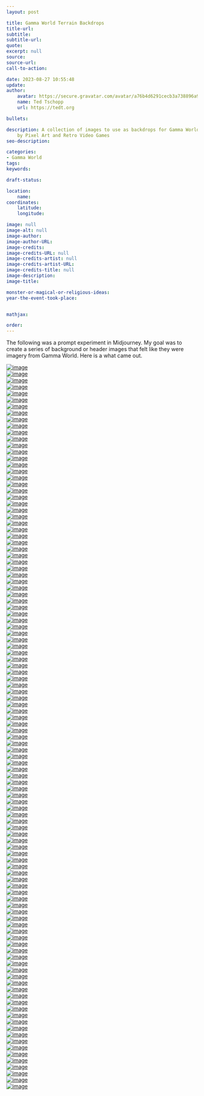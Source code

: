 ```yaml
---
layout: post

title: Gamma World Terrain Backdrops
title-url:
subtitle:
subtitle-url:
quote:
excerpt: null
source:
source-url:
call-to-action:

date: 2023-08-27 10:55:48
update:
author:
    avatar: https://secure.gravatar.com/avatar/a76b4d6291cecb3a738896a971bfb903?s=512&d=mp&r=g
    name: Ted Tschopp
    url: https://tedt.org

bullets:

description: A collection of images to use as backdrops for Gamma World, inspired
    by Pixel Art and Retro Video Games
seo-description:

categories:
- Gamma World
tags:
keywords:

draft-status:

location:
    name:
coordinates:
    latitude:
    longitude:

image: null
image-alt: null
image-author:
image-author-URL:
image-credits:
image-credits-URL: null
image-credits-artist: null
image-credits-artist-URL:
image-credits-title: null
image-description:
image-title:

monster-or-magical-or-religious-ideas:
year-the-event-took-place:


mathjax:

order:
---
```

The following was a prompt experiment in Midjourney.  My goal was to create a series of background or header images that felt like they were imagery from Gamma World.  Here is a what came out.


<div class="container">
    <div class="row">
        <div class="col-md-4 mt-3 col-lg-6">
            <a href="/img/Gamma-World/Backdrops/Artic-001.png"><img src="/img/Gamma-World/Backdrops/Artic-001.png" class="img-fluid" alt="image"></a>
        </div>
        <div class="col-md-4 mt-3 col-lg-6">
            <a href="/img/Gamma-World/Backdrops/Artic-002.png"><img src="/img/Gamma-World/Backdrops/Artic-002.png" class="img-fluid" alt="image"></a>
        </div>
        <div class="col-md-4 mt-3 col-lg-6">
            <a href="/img/Gamma-World/Backdrops/Artic-003.png"><img src="/img/Gamma-World/Backdrops/Artic-003.png" class="img-fluid" alt="image"></a>
        </div>
        <div class="col-md-4 mt-3 col-lg-6">
            <a href="/img/Gamma-World/Backdrops/Artic-004.png"><img src="/img/Gamma-World/Backdrops/Artic-004.png" class="img-fluid" alt="image"></a>
        </div>
        <div class="col-md-4 mt-3 col-lg-6">
            <a href="/img/Gamma-World/Backdrops/Beach-001.png"><img src="/img/Gamma-World/Backdrops/Beach-001.png" class="img-fluid" alt="image"></a>
        </div>
        <div class="col-md-4 mt-3 col-lg-6">
            <a href="/img/Gamma-World/Backdrops/Beach-002.png"><img src="/img/Gamma-World/Backdrops/Beach-002.png" class="img-fluid" alt="image"></a>
        </div>
        <div class="col-md-4 mt-3 col-lg-6">
            <a href="/img/Gamma-World/Backdrops/Beach-003.png"><img src="/img/Gamma-World/Backdrops/Beach-003.png" class="img-fluid" alt="image"></a>
        </div>
        <div class="col-md-4 mt-3 col-lg-6">
            <a href="/img/Gamma-World/Backdrops/Beach-004.png"><img src="/img/Gamma-World/Backdrops/Beach-004.png" class="img-fluid" alt="image"></a>
        </div>
        <div class="col-md-4 mt-3 col-lg-6">
            <a href="/img/Gamma-World/Backdrops/Beach-005.png"><img src="/img/Gamma-World/Backdrops/Beach-005.png" class="img-fluid" alt="image"></a>
        </div>
        <div class="col-md-4 mt-3 col-lg-6">
            <a href="/img/Gamma-World/Backdrops/Beach-006.png"><img src="/img/Gamma-World/Backdrops/Beach-006.png" class="img-fluid" alt="image"></a>
        </div>
        <div class="col-md-4 mt-3 col-lg-6">
            <a href="/img/Gamma-World/Backdrops/Beach-007.png"><img src="/img/Gamma-World/Backdrops/Beach-007.png" class="img-fluid" alt="image"></a>
        </div>
        <div class="col-md-4 mt-3 col-lg-6">
            <a href="/img/Gamma-World/Backdrops/Beach-008.png"><img src="/img/Gamma-World/Backdrops/Beach-008.png" class="img-fluid" alt="image"></a>
        </div>
        <div class="col-md-4 mt-3 col-lg-6">
            <a href="/img/Gamma-World/Backdrops/Canyon-001.png"><img src="/img/Gamma-World/Backdrops/Canyon-001.png" class="img-fluid" alt="image"></a>
        </div>
        <div class="col-md-4 mt-3 col-lg-6">
            <a href="/img/Gamma-World/Backdrops/Canyon-002.png"><img src="/img/Gamma-World/Backdrops/Canyon-002.png" class="img-fluid" alt="image"></a>
        </div>
        <div class="col-md-4 mt-3 col-lg-6">
            <a href="/img/Gamma-World/Backdrops/Canyon-003.png"><img src="/img/Gamma-World/Backdrops/Canyon-003.png" class="img-fluid" alt="image"></a>
        </div>
        <div class="col-md-4 mt-3 col-lg-6">
            <a href="/img/Gamma-World/Backdrops/Canyon-004.png"><img src="/img/Gamma-World/Backdrops/Canyon-004.png" class="img-fluid" alt="image"></a>
        </div>
        <div class="col-md-4 mt-3 col-lg-6">
            <a href="/img/Gamma-World/Backdrops/Flowerlands-001.png"><img src="/img/Gamma-World/Backdrops/Flowerlands-001.png" class="img-fluid" alt="image"></a>
        </div>
        <div class="col-md-4 mt-3 col-lg-6">
            <a href="/img/Gamma-World/Backdrops/Flowerlands-002.png"><img src="/img/Gamma-World/Backdrops/Flowerlands-002.png" class="img-fluid" alt="image"></a>
        </div>
        <div class="col-md-4 mt-3 col-lg-6">
            <a href="/img/Gamma-World/Backdrops/Flowerlands-003.png"><img src="/img/Gamma-World/Backdrops/Flowerlands-003.png" class="img-fluid" alt="image"></a>
        </div>
        <div class="col-md-4 mt-3 col-lg-6">
            <a href="/img/Gamma-World/Backdrops/Flowerlands-004.png"><img src="/img/Gamma-World/Backdrops/Flowerlands-004.png" class="img-fluid" alt="image"></a>
        </div>
        <div class="col-md-4 mt-3 col-lg-6">
            <a href="/img/Gamma-World/Backdrops/Flowerlands-005.png"><img src="/img/Gamma-World/Backdrops/Flowerlands-005.png" class="img-fluid" alt="image"></a>
        </div>
        <div class="col-md-4 mt-3 col-lg-6">
            <a href="/img/Gamma-World/Backdrops/Flowerlands-006.png"><img src="/img/Gamma-World/Backdrops/Flowerlands-006.png" class="img-fluid" alt="image"></a>
        </div>
        <div class="col-md-4 mt-3 col-lg-6">
            <a href="/img/Gamma-World/Backdrops/Flowerlands-007.png"><img src="/img/Gamma-World/Backdrops/Flowerlands-007.png" class="img-fluid" alt="image"></a>
        </div>
        <div class="col-md-4 mt-3 col-lg-6">
            <a href="/img/Gamma-World/Backdrops/Flowerlands-008.png"><img src="/img/Gamma-World/Backdrops/Flowerlands-008.png" class="img-fluid" alt="image"></a>
        </div>
        <div class="col-md-4 mt-3 col-lg-6">
            <a href="/img/Gamma-World/Backdrops/Flowerlands-009.png"><img src="/img/Gamma-World/Backdrops/Flowerlands-009.png" class="img-fluid" alt="image"></a>
        </div>
        <div class="col-md-4 mt-3 col-lg-6">
            <a href="/img/Gamma-World/Backdrops/Flowerlands-010.png"><img src="/img/Gamma-World/Backdrops/Flowerlands-010.png" class="img-fluid" alt="image"></a>
        </div>
        <div class="col-md-4 mt-3 col-lg-6">
            <a href="/img/Gamma-World/Backdrops/Flowerlands-011.png"><img src="/img/Gamma-World/Backdrops/Flowerlands-011.png" class="img-fluid" alt="image"></a>
        </div>
        <div class="col-md-4 mt-3 col-lg-6">
            <a href="/img/Gamma-World/Backdrops/Flowerlands-012.png"><img src="/img/Gamma-World/Backdrops/Flowerlands-012.png" class="img-fluid" alt="image"></a>
        </div>
        <div class="col-md-4 mt-3 col-lg-6">
            <a href="/img/Gamma-World/Backdrops/Forest-001.png"><img src="/img/Gamma-World/Backdrops/Forest-001.png" class="img-fluid" alt="image"></a>
        </div>
        <div class="col-md-4 mt-3 col-lg-6">
            <a href="/img/Gamma-World/Backdrops/Forest-002.png"><img src="/img/Gamma-World/Backdrops/Forest-002.png" class="img-fluid" alt="image"></a>
        </div>
        <div class="col-md-4 mt-3 col-lg-6">
            <a href="/img/Gamma-World/Backdrops/Forest-003.png"><img src="/img/Gamma-World/Backdrops/Forest-003.png" class="img-fluid" alt="image"></a>
        </div>
        <div class="col-md-4 mt-3 col-lg-6">
            <a href="/img/Gamma-World/Backdrops/Forest-004.png"><img src="/img/Gamma-World/Backdrops/Forest-004.png" class="img-fluid" alt="image"></a>
        </div>
        <div class="col-md-4 mt-3 col-lg-6">
            <a href="/img/Gamma-World/Backdrops/Grasslands-001.png"><img src="/img/Gamma-World/Backdrops/Grasslands-001.png" class="img-fluid" alt="image"></a>
        </div>
        <div class="col-md-4 mt-3 col-lg-6">
            <a href="/img/Gamma-World/Backdrops/Grasslands-002.png"><img src="/img/Gamma-World/Backdrops/Grasslands-002.png" class="img-fluid" alt="image"></a>
        </div>
        <div class="col-md-4 mt-3 col-lg-6">
            <a href="/img/Gamma-World/Backdrops/Grasslands-003.png"><img src="/img/Gamma-World/Backdrops/Grasslands-003.png" class="img-fluid" alt="image"></a>
        </div>
        <div class="col-md-4 mt-3 col-lg-6">
            <a href="/img/Gamma-World/Backdrops/Grasslands-004.png"><img src="/img/Gamma-World/Backdrops/Grasslands-004.png" class="img-fluid" alt="image"></a>
        </div>
        <div class="col-md-4 mt-3 col-lg-6">
            <a href="/img/Gamma-World/Backdrops/Hills-001.png"><img src="/img/Gamma-World/Backdrops/Hills-001.png" class="img-fluid" alt="image"></a>
        </div>
        <div class="col-md-4 mt-3 col-lg-6">
            <a href="/img/Gamma-World/Backdrops/Hills-002.png"><img src="/img/Gamma-World/Backdrops/Hills-002.png" class="img-fluid" alt="image"></a>
        </div>
        <div class="col-md-4 mt-3 col-lg-6">
            <a href="/img/Gamma-World/Backdrops/Hills-003.png"><img src="/img/Gamma-World/Backdrops/Hills-003.png" class="img-fluid" alt="image"></a>
        </div>
        <div class="col-md-4 mt-3 col-lg-6">
            <a href="/img/Gamma-World/Backdrops/Hills-004.png"><img src="/img/Gamma-World/Backdrops/Hills-004.png" class="img-fluid" alt="image"></a>
        </div>
        <div class="col-md-4 mt-3 col-lg-6">
            <a href="/img/Gamma-World/Backdrops/Mars-001.png"><img src="/img/Gamma-World/Backdrops/Mars-001.png" class="img-fluid" alt="image"></a>
        </div>
        <div class="col-md-4 mt-3 col-lg-6">
            <a href="/img/Gamma-World/Backdrops/Mars-002.png"><img src="/img/Gamma-World/Backdrops/Mars-002.png" class="img-fluid" alt="image"></a>
        </div>
        <div class="col-md-4 mt-3 col-lg-6">
            <a href="/img/Gamma-World/Backdrops/Mars-003.png"><img src="/img/Gamma-World/Backdrops/Mars-003.png" class="img-fluid" alt="image"></a>
        </div>
        <div class="col-md-4 mt-3 col-lg-6">
            <a href="/img/Gamma-World/Backdrops/Mars-004.png"><img src="/img/Gamma-World/Backdrops/Mars-004.png" class="img-fluid" alt="image"></a>
        </div>
        <div class="col-md-4 mt-3 col-lg-6">
            <a href="/img/Gamma-World/Backdrops/Mesa-001.png"><img src="/img/Gamma-World/Backdrops/Mesa-001.png" class="img-fluid" alt="image"></a>
        </div>
        <div class="col-md-4 mt-3 col-lg-6">
            <a href="/img/Gamma-World/Backdrops/Mesa-002.png"><img src="/img/Gamma-World/Backdrops/Mesa-002.png" class="img-fluid" alt="image"></a>
        </div>
        <div class="col-md-4 mt-3 col-lg-6">
            <a href="/img/Gamma-World/Backdrops/Mesa-003.png"><img src="/img/Gamma-World/Backdrops/Mesa-003.png" class="img-fluid" alt="image"></a>
        </div>
        <div class="col-md-4 mt-3 col-lg-6">
            <a href="/img/Gamma-World/Backdrops/Mesa-004.png"><img src="/img/Gamma-World/Backdrops/Mesa-004.png" class="img-fluid" alt="image"></a>
        </div>
        <div class="col-md-4 mt-3 col-lg-6">
            <a href="/img/Gamma-World/Backdrops/Moonbase-001.png"><img src="/img/Gamma-World/Backdrops/Moonbase-001.png" class="img-fluid" alt="image"></a>
        </div>
        <div class="col-md-4 mt-3 col-lg-6">
            <a href="/img/Gamma-World/Backdrops/Moonbase-002.png"><img src="/img/Gamma-World/Backdrops/Moonbase-002.png" class="img-fluid" alt="image"></a>
        </div>
        <div class="col-md-4 mt-3 col-lg-6">
            <a href="/img/Gamma-World/Backdrops/Moonbase-003.png"><img src="/img/Gamma-World/Backdrops/Moonbase-003.png" class="img-fluid" alt="image"></a>
        </div>
        <div class="col-md-4 mt-3 col-lg-6">
            <a href="/img/Gamma-World/Backdrops/Moonbase-004.png"><img src="/img/Gamma-World/Backdrops/Moonbase-004.png" class="img-fluid" alt="image"></a>
        </div>
        <div class="col-md-4 mt-3 col-lg-6">
            <a href="/img/Gamma-World/Backdrops/Mountains-001.png"><img src="/img/Gamma-World/Backdrops/Mountains-001.png" class="img-fluid" alt="image"></a>
        </div>
        <div class="col-md-4 mt-3 col-lg-6">
            <a href="/img/Gamma-World/Backdrops/Mountains-002.png"><img src="/img/Gamma-World/Backdrops/Mountains-002.png" class="img-fluid" alt="image"></a>
        </div>
        <div class="col-md-4 mt-3 col-lg-6">
            <a href="/img/Gamma-World/Backdrops/Mountains-003.png"><img src="/img/Gamma-World/Backdrops/Mountains-003.png" class="img-fluid" alt="image"></a>
        </div>
        <div class="col-md-4 mt-3 col-lg-6">
            <a href="/img/Gamma-World/Backdrops/Mountains-004.png"><img src="/img/Gamma-World/Backdrops/Mountains-004.png" class="img-fluid" alt="image"></a>
        </div>
        <div class="col-md-4 mt-3 col-lg-6">
            <a href="/img/Gamma-World/Backdrops/Mountains-005.png"><img src="/img/Gamma-World/Backdrops/Mountains-005.png" class="img-fluid" alt="image"></a>
        </div>
        <div class="col-md-4 mt-3 col-lg-6">
            <a href="/img/Gamma-World/Backdrops/Mountains-006.png"><img src="/img/Gamma-World/Backdrops/Mountains-006.png" class="img-fluid" alt="image"></a>
        </div>
        <div class="col-md-4 mt-3 col-lg-6">
            <a href="/img/Gamma-World/Backdrops/Mountains-007.png"><img src="/img/Gamma-World/Backdrops/Mountains-007.png" class="img-fluid" alt="image"></a>
        </div>
        <div class="col-md-4 mt-3 col-lg-6">
            <a href="/img/Gamma-World/Backdrops/Mountains-008.png"><img src="/img/Gamma-World/Backdrops/Mountains-008.png" class="img-fluid" alt="image"></a>
        </div>
        <div class="col-md-4 mt-3 col-lg-6">
            <a href="/img/Gamma-World/Backdrops/Ocean-001.png"><img src="/img/Gamma-World/Backdrops/Ocean-001.png" class="img-fluid" alt="image"></a>
        </div>
        <div class="col-md-4 mt-3 col-lg-6">
            <a href="/img/Gamma-World/Backdrops/Ocean-002.png"><img src="/img/Gamma-World/Backdrops/Ocean-002.png" class="img-fluid" alt="image"></a>
        </div>
        <div class="col-md-4 mt-3 col-lg-6">
            <a href="/img/Gamma-World/Backdrops/Ocean-003.png"><img src="/img/Gamma-World/Backdrops/Ocean-003.png" class="img-fluid" alt="image"></a>
        </div>
        <div class="col-md-4 mt-3 col-lg-6">
            <a href="/img/Gamma-World/Backdrops/Ocean-004.png"><img src="/img/Gamma-World/Backdrops/Ocean-004.png" class="img-fluid" alt="image"></a>
        </div>
        <div class="col-md-4 mt-3 col-lg-6">
            <a href="/img/Gamma-World/Backdrops/Radioactive-Zone-001.png"><img src="/img/Gamma-World/Backdrops/Radioactive-Zone-001.png" class="img-fluid" alt="image"></a>
        </div>
        <div class="col-md-4 mt-3 col-lg-6">
            <a href="/img/Gamma-World/Backdrops/Radioactive-Zone-002.png"><img src="/img/Gamma-World/Backdrops/Radioactive-Zone-002.png" class="img-fluid" alt="image"></a>
        </div>
        <div class="col-md-4 mt-3 col-lg-6">
            <a href="/img/Gamma-World/Backdrops/Radioactive-Zone-003.png"><img src="/img/Gamma-World/Backdrops/Radioactive-Zone-003.png" class="img-fluid" alt="image"></a>
        </div>
        <div class="col-md-4 mt-3 col-lg-6">
            <a href="/img/Gamma-World/Backdrops/Radioactive-Zone-004.png"><img src="/img/Gamma-World/Backdrops/Radioactive-Zone-004.png" class="img-fluid" alt="image"></a>
        </div>
        <div class="col-md-4 mt-3 col-lg-6">
            <a href="/img/Gamma-World/Backdrops/Ruined-Skyscrapers-001.png"><img src="/img/Gamma-World/Backdrops/Ruined-Skyscrapers-001.png" class="img-fluid" alt="image"></a>
        </div>
        <div class="col-md-4 mt-3 col-lg-6">
            <a href="/img/Gamma-World/Backdrops/Ruined-Skyscrapers-002.png"><img src="/img/Gamma-World/Backdrops/Ruined-Skyscrapers-002.png" class="img-fluid" alt="image"></a>
        </div>
        <div class="col-md-4 mt-3 col-lg-6">
            <a href="/img/Gamma-World/Backdrops/Ruined-Skyscrapers-003.png"><img src="/img/Gamma-World/Backdrops/Ruined-Skyscrapers-003.png" class="img-fluid" alt="image"></a>
        </div>
        <div class="col-md-4 mt-3 col-lg-6">
            <a href="/img/Gamma-World/Backdrops/Ruined-Skyscrapers-004.png"><img src="/img/Gamma-World/Backdrops/Ruined-Skyscrapers-004.png" class="img-fluid" alt="image"></a>
        </div>
        <div class="col-md-4 mt-3 col-lg-6">
            <a href="/img/Gamma-World/Backdrops/Ruins-001.png"><img src="/img/Gamma-World/Backdrops/Ruins-001.png" class="img-fluid" alt="image"></a>
        </div>
        <div class="col-md-4 mt-3 col-lg-6">
            <a href="/img/Gamma-World/Backdrops/Ruins-002.png"><img src="/img/Gamma-World/Backdrops/Ruins-002.png" class="img-fluid" alt="image"></a>
        </div>
        <div class="col-md-4 mt-3 col-lg-6">
            <a href="/img/Gamma-World/Backdrops/Ruins-003.png"><img src="/img/Gamma-World/Backdrops/Ruins-003.png" class="img-fluid" alt="image"></a>
        </div>
        <div class="col-md-4 mt-3 col-lg-6">
            <a href="/img/Gamma-World/Backdrops/Ruins-004.png"><img src="/img/Gamma-World/Backdrops/Ruins-004.png" class="img-fluid" alt="image"></a>
        </div>
        <div class="col-md-4 mt-3 col-lg-6">
            <a href="/img/Gamma-World/Backdrops/Space-Station-001.png"><img src="/img/Gamma-World/Backdrops/Space-Station-001.png" class="img-fluid" alt="image"></a>
        </div>
        <div class="col-md-4 mt-3 col-lg-6">
            <a href="/img/Gamma-World/Backdrops/Space-Station-002.png"><img src="/img/Gamma-World/Backdrops/Space-Station-002.png" class="img-fluid" alt="image"></a>
        </div>
        <div class="col-md-4 mt-3 col-lg-6">
            <a href="/img/Gamma-World/Backdrops/Space-Station-003.png"><img src="/img/Gamma-World/Backdrops/Space-Station-003.png" class="img-fluid" alt="image"></a>
        </div>
        <div class="col-md-4 mt-3 col-lg-6">
            <a href="/img/Gamma-World/Backdrops/Space-Station-004.png"><img src="/img/Gamma-World/Backdrops/Space-Station-004.png" class="img-fluid" alt="image"></a>
        </div>
        <div class="col-md-4 mt-3 col-lg-6">
            <a href="/img/Gamma-World/Backdrops/Space-Station-005.png"><img src="/img/Gamma-World/Backdrops/Space-Station-005.png" class="img-fluid" alt="image"></a>
        </div>
        <div class="col-md-4 mt-3 col-lg-6">
            <a href="/img/Gamma-World/Backdrops/Space-Station-006.png"><img src="/img/Gamma-World/Backdrops/Space-Station-006.png" class="img-fluid" alt="image"></a>
        </div>
        <div class="col-md-4 mt-3 col-lg-6">
            <a href="/img/Gamma-World/Backdrops/Space-Station-007.png"><img src="/img/Gamma-World/Backdrops/Space-Station-007.png" class="img-fluid" alt="image"></a>
        </div>
        <div class="col-md-4 mt-3 col-lg-6">
            <a href="/img/Gamma-World/Backdrops/Space-Station-008.png"><img src="/img/Gamma-World/Backdrops/Space-Station-008.png" class="img-fluid" alt="image"></a>
        </div>
        <div class="col-md-4 mt-3 col-lg-6">
            <a href="/img/Gamma-World/Backdrops/Space-Station-009.png"><img src="/img/Gamma-World/Backdrops/Space-Station-009.png" class="img-fluid" alt="image"></a>
        </div>
        <div class="col-md-4 mt-3 col-lg-6">
            <a href="/img/Gamma-World/Backdrops/Space-Station-010.png"><img src="/img/Gamma-World/Backdrops/Space-Station-010.png" class="img-fluid" alt="image"></a>
        </div>
        <div class="col-md-4 mt-3 col-lg-6">
            <a href="/img/Gamma-World/Backdrops/Space-Station-011.png"><img src="/img/Gamma-World/Backdrops/Space-Station-011.png" class="img-fluid" alt="image"></a>
        </div>
        <div class="col-md-4 mt-3 col-lg-6">
            <a href="/img/Gamma-World/Backdrops/Space-Station-012.png"><img src="/img/Gamma-World/Backdrops/Space-Station-012.png" class="img-fluid" alt="image"></a>
        </div>
        <div class="col-md-4 mt-3 col-lg-6">
            <a href="/img/Gamma-World/Backdrops/Stream-001.png"><img src="/img/Gamma-World/Backdrops/Stream-001.png" class="img-fluid" alt="image"></a>
        </div>
        <div class="col-md-4 mt-3 col-lg-6">
            <a href="/img/Gamma-World/Backdrops/Stream-002.png"><img src="/img/Gamma-World/Backdrops/Stream-002.png" class="img-fluid" alt="image"></a>
        </div>
        <div class="col-md-4 mt-3 col-lg-6">
            <a href="/img/Gamma-World/Backdrops/Stream-003.png"><img src="/img/Gamma-World/Backdrops/Stream-003.png" class="img-fluid" alt="image"></a>
        </div>
        <div class="col-md-4 mt-3 col-lg-6">
            <a href="/img/Gamma-World/Backdrops/Stream-004.png"><img src="/img/Gamma-World/Backdrops/Stream-004.png" class="img-fluid" alt="image"></a>
        </div>
        <div class="col-md-4 mt-3 col-lg-6">
            <a href="/img/Gamma-World/Backdrops/Swamp-001.png"><img src="/img/Gamma-World/Backdrops/Swamp-001.png" class="img-fluid" alt="image"></a>
        </div>
        <div class="col-md-4 mt-3 col-lg-6">
            <a href="/img/Gamma-World/Backdrops/Swamp-002.png"><img src="/img/Gamma-World/Backdrops/Swamp-002.png" class="img-fluid" alt="image"></a>
        </div>
        <div class="col-md-4 mt-3 col-lg-6">
            <a href="/img/Gamma-World/Backdrops/Swamp-003.png"><img src="/img/Gamma-World/Backdrops/Swamp-003.png" class="img-fluid" alt="image"></a>
        </div>
        <div class="col-md-4 mt-3 col-lg-6">
            <a href="/img/Gamma-World/Backdrops/Swamp-004.png"><img src="/img/Gamma-World/Backdrops/Swamp-004.png" class="img-fluid" alt="image"></a>
        </div>
        <div class="col-md-4 mt-3 col-lg-6">
            <a href="/img/Gamma-World/Backdrops/Swamp-005.png"><img src="/img/Gamma-World/Backdrops/Swamp-005.png" class="img-fluid" alt="image"></a>
        </div>
        <div class="col-md-4 mt-3 col-lg-6">
            <a href="/img/Gamma-World/Backdrops/Swamp-006.png"><img src="/img/Gamma-World/Backdrops/Swamp-006.png" class="img-fluid" alt="image"></a>
        </div>
        <div class="col-md-4 mt-3 col-lg-6">
            <a href="/img/Gamma-World/Backdrops/Swamp-007.png"><img src="/img/Gamma-World/Backdrops/Swamp-007.png" class="img-fluid" alt="image"></a>
        </div>
        <div class="col-md-4 mt-3 col-lg-6">
            <a href="/img/Gamma-World/Backdrops/Swamp-008.png"><img src="/img/Gamma-World/Backdrops/Swamp-008.png" class="img-fluid" alt="image"></a>
        </div>
        <div class="col-md-4 mt-3 col-lg-6">
            <a href="/img/Gamma-World/Backdrops/Tribal-Village-001.png"><img src="/img/Gamma-World/Backdrops/Tribal-Village-001.png" class="img-fluid" alt="image"></a>
        </div>
        <div class="col-md-4 mt-3 col-lg-6">
            <a href="/img/Gamma-World/Backdrops/Tribal-Village-002.png"><img src="/img/Gamma-World/Backdrops/Tribal-Village-002.png" class="img-fluid" alt="image"></a>
        </div>
        <div class="col-md-4 mt-3 col-lg-6">
            <a href="/img/Gamma-World/Backdrops/Tribal-Village-003.png"><img src="/img/Gamma-World/Backdrops/Tribal-Village-003.png" class="img-fluid" alt="image"></a>
        </div>
        <div class="col-md-4 mt-3 col-lg-6">
            <a href="/img/Gamma-World/Backdrops/Tribal-Village-004.png"><img src="/img/Gamma-World/Backdrops/Tribal-Village-004.png" class="img-fluid" alt="image"></a>
        </div>
        <div class="col-md-4 mt-3 col-lg-6">
            <a href="/img/Gamma-World/Backdrops/Under-the-Sea-001.png"><img src="/img/Gamma-World/Backdrops/Under-the-Sea-001.png" class="img-fluid" alt="image"></a>
        </div>
        <div class="col-md-4 mt-3 col-lg-6">
            <a href="/img/Gamma-World/Backdrops/Under-the-Sea-002.png"><img src="/img/Gamma-World/Backdrops/Under-the-Sea-002.png" class="img-fluid" alt="image"></a>
        </div>
        <div class="col-md-4 mt-3 col-lg-6">
            <a href="/img/Gamma-World/Backdrops/Under-the-Sea-003.png"><img src="/img/Gamma-World/Backdrops/Under-the-Sea-003.png" class="img-fluid" alt="image"></a>
        </div>
        <div class="col-md-4 mt-3 col-lg-6">
            <a href="/img/Gamma-World/Backdrops/Under-the-Sea-004.png"><img src="/img/Gamma-World/Backdrops/Under-the-Sea-004.png" class="img-fluid" alt="image"></a>
        </div>
        <div class="col-md-4 mt-3 col-lg-6">
            <a href="/img/Gamma-World/Backdrops/Wilderness-001.png"><img src="/img/Gamma-World/Backdrops/Wilderness-001.png" class="img-fluid" alt="image"></a>
        </div>
        <div class="col-md-4 mt-3 col-lg-6">
            <a href="/img/Gamma-World/Backdrops/Wilderness-002.png"><img src="/img/Gamma-World/Backdrops/Wilderness-002.png" class="img-fluid" alt="image"></a>
        </div>
        <div class="col-md-4 mt-3 col-lg-6">
            <a href="/img/Gamma-World/Backdrops/Wilderness-003.png"><img src="/img/Gamma-World/Backdrops/Wilderness-003.png" class="img-fluid" alt="image"></a>
        </div>
        <div class="col-md-4 mt-3 col-lg-6">
            <a href="/img/Gamma-World/Backdrops/Wilderness-004.png"><img src="/img/Gamma-World/Backdrops/Wilderness-004.png" class="img-fluid" alt="image"></a>
        </div>
    </div>
</div>